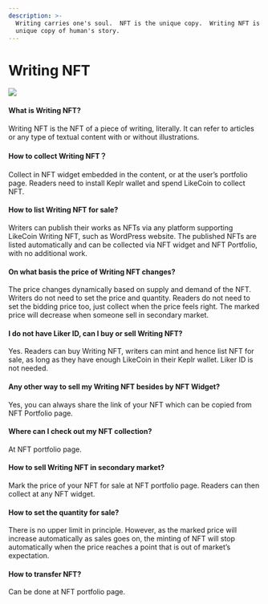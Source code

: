 ```yaml
---
description: >-
  Writing carries one's soul.  NFT is the unique copy.  Writing NFT is the
  unique copy of human's story.
---
```


# Writing NFT

![](../.gitbook/assets/likecoin\_ad115\_writingnft\_b-01.jpeg)

#### What is Writing NFT?

Writing NFT is the NFT of a piece of writing, literally. It can refer to articles or any type of textual content with or without illustrations.

#### How to collect Writing NFT？

Collect in NFT widget embedded in the content, or at the user’s portfolio page. Readers need to install Keplr wallet and spend LikeCoin to collect NFT.

#### How to list Writing NFT for sale?

Writers can publish their works as NFTs via any platform supporting LikeCoin Writing NFT, such as WordPress website. The published NFTs are listed automatically and can be collected via NFT widget and NFT Portfolio, with no additional work.

#### On what basis the price of Writing NFT changes?

The price changes dynamically based on supply and demand of the NFT. Writers do not need to set the price and quantity. Readers do not need to set the bidding price too, just collect when the price feels right. The marked price will decrease when someone sell in secondary market.

#### I do not have Liker ID, can I buy or sell Writing NFT?

Yes. Readers can buy Writing NFT, writers can mint and hence list NFT for sale, as long as they have enough LikeCoin in their Keplr wallet. Liker ID is not needed.

#### Any other way to sell my Writing NFT besides by NFT Widget?

Yes, you can always share the link of your NFT which can be copied from NFT Portfolio page.

#### Where can I check out my NFT collection?

At NFT portfolio page.

#### How to sell Writing NFT in secondary market?

Mark the price of your NFT for sale at NFT portfolio page. Readers can then collect at any NFT widget.

#### How to set the quantity for sale?

There is no upper limit in principle. However, as the marked price will increase automatically as sales goes on, the minting of NFT will stop automatically when the price reaches a point that is out of market’s expectation.

#### How to transfer NFT?

Can be done at NFT portfolio page.
